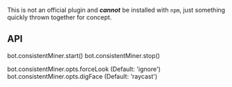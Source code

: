 This is not an official plugin and ***cannot*** be installed with `npm`, just something quickly thrown together for concept.

## API
bot.consistentMiner.start()
bot.consistentMiner.stop()

bot.consistentMiner.opts.forceLook (Default: 'ignore')
bot.consistentMiner.opts.digFace (Default: 'raycast')